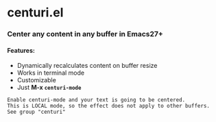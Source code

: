 # centuri.el 
### Center any content in any buffer in Emacs27+

#### Features:
- Dynamically recalculates content on buffer resize
- Works in terminal mode
- Customizable
- Just **M-x `centuri-mode`**

```
Enable centuri-mode and your text is going to be centered.
This is LOCAL mode, so the effect does not apply to other buffers.
See group "centuri"
```
